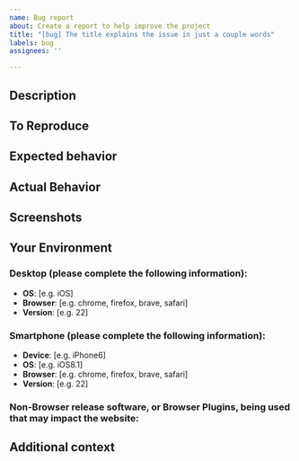 ```yaml
---
name: Bug report
about: Create a report to help improve the project
title: "[bug] The title explains the issue in just a couple words"
labels: bug
assignees: ''

---
```


<!--- TITLE: The title explains the issue in just a couple words -->

<!--- LABEL: Set the label to be a BUG -->

## **Description**
<!-- A clear and concise description of what the bug is. -->

## **To Reproduce**
<!-- Steps to reproduce the behavior: -->


## **Expected behavior**
<!-- A clear and concise description of what you expected to happen. -->

## Actual Behavior
<!--- Tell us what happens instead -->

## **Screenshots**
<!-- If applicable, add screenshots to help explain your problem. -->

## Your Environment
<!--- Include as many relevant details about the environment you experienced the bug in -->

### **Desktop (please complete the following information):**
 - **OS**:  [e.g. iOS]
 - **Browser**:  [e.g. chrome, firefox, brave, safari]
 - **Version**:  [e.g. 22]

### **Smartphone (please complete the following information):**
 - **Device**:  [e.g. iPhone6]
 - **OS**:  [e.g. iOS8.1]
 - **Browser**:  [e.g. chrome, firefox, brave, safari]
 - **Version**:  [e.g. 22]

### Non-Browser release software, or Browser Plugins, being used that may impact the website:
<!-- example: add block plus -->


## **Additional context**
<!-- Add any other context about the problem here. -->
